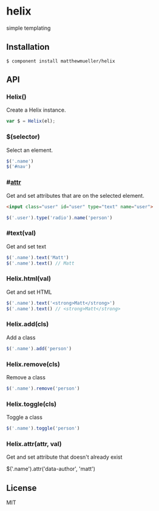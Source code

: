 
# helix

  simple templating

## Installation

    $ component install matthewmueller/helix

## API

### Helix()

Create a Helix instance.

```js
var $ = Helix(el);
```

### $(selector)

Select an element.

```js
$('.name')
$('#nav')
```

### #[attr](val)

Get and set attributes that are on the selected element.

```html
<input class="user" id="user" type="text" name="user">
```

```js
$('.user').type('radio').name('person')
```

### #text(val)

Get and set text

```js
$('.name').text('Matt')
$('.name').text() // Matt
```

### Helix.html(val)

Get and set HTML

```js
$('.name').text('<strong>Matt</strong>')
$('.name').text() // <strong>Matt</strong>
```

### Helix.add(cls)

Add a class

```js
$('.name').add('person')
```

### Helix.remove(cls)

Remove a class

```js
$('.name').remove('person')
```

### Helix.toggle(cls)

Toggle a class

```js
$('.name').toggle('person')
```

### Helix.attr(attr, val)

Get and set attribute that doesn't already exist

$('.name').attr('data-author', 'matt')

## License

  MIT
